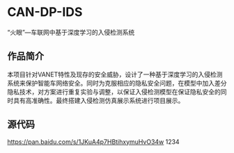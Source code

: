 # CAN-DP-IDS
“火眼”—车联网中基于深度学习的入侵检测系统

## 作品简介
本项目针对VANET特性及现存的安全威胁，设计了一种基于深度学习的入侵检测系统来保护智能车网络安全。同时为克服相应的隐私安全问题，在模型中加入差分隐私技术，对方案进行重复实验与调整，以保证入侵检测模型在保证隐私安全的同时具有高准确性。最终搭建入侵检测仿真展示系统进行项目展示。

## 源代码
https://pan.baidu.com/s/1JKuA4p7HBtihxymuHvO34w
1234
